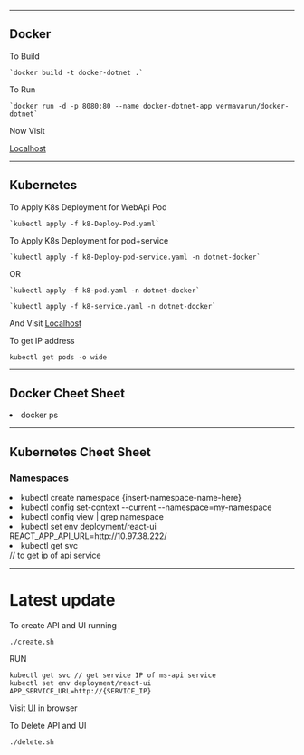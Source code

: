 <hr/>
<h2>Docker</h2>
To Build

    `docker build -t docker-dotnet .`

To Run

    `docker run -d -p 8080:80 --name docker-dotnet-app vermavarun/docker-dotnet`

Now Visit

<a href="http://localhost:8080/weatherforecast"> Localhost </a>

<hr/>
<h2>Kubernetes</h2>

To Apply K8s Deployment for WebApi Pod

    `kubectl apply -f k8-Deploy-Pod.yaml`

To Apply K8s Deployment for pod+service

    `kubectl apply -f k8-Deploy-pod-service.yaml -n dotnet-docker`

OR

    `kubectl apply -f k8-pod.yaml -n dotnet-docker`

    `kubectl apply -f k8-service.yaml -n dotnet-docker`

And Visit <a href="http://localhost/weatherforecast"> Localhost </a>

To get IP address

`kubectl get pods -o wide`

<hr/>
<h2>Docker Cheet Sheet</h2>
<li>docker ps<l/i>

<hr/>
<h2>Kubernetes Cheet Sheet</h2>
<h3>Namespaces</h3>
<li>kubectl create namespace {insert-namespace-name-here} </li>
<li>kubectl config set-context --current --namespace=my-namespace</li>
<li>kubectl config view | grep namespace</li>
<li>kubectl set env deployment/react-ui REACT_APP_API_URL=http://10.97.38.222/</li>
<li>kubectl get svc</li> // to get ip of api service


<hr/>
<h1>Latest update</h1>

To create API and UI running

    ./create.sh

RUN

    kubectl get svc // get service IP of ms-api service
    kubectl set env deployment/react-ui APP_SERVICE_URL=http://{SERVICE_IP}


Visit [UI](http://localhost:1234) in browser


To Delete API and UI

    ./delete.sh
